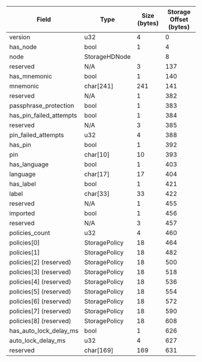 | Field                     | Type           | Size (bytes) | Storage Offset (bytes) |
| ------------------------- | -------------- | ------------ | ---------------------- |
| version                   | u32            |            4 |                      0 |
| has_node                  | bool           |            1 |                      4 |
| node                      | StorageHDNode  |              |                      8 |
| reserved                  | N/A            |            3 |                    137 |
| has_mnemonic              | bool           |            1 |                    140 |
| mnemonic                  | char[241]      |          241 |                    141 |
| reserved                  | N/A            |            1 |                    382 |
| passphrase_protection     | bool           |            1 |                    383 |
| has_pin_failed_attempts   | bool           |            1 |                    384 |
| reserved                  | N/A            |            3 |                    385 |
| pin_failed_attempts       | u32            |            4 |                    388 |
| has_pin                   | bool           |            1 |                    392 |
| pin                       | char[10]       |           10 |                    393 |
| has_language              | bool           |            1 |                    403 |
| language                  | char[17]       |           17 |                    404 |
| has_label                 | bool           |            1 |                    421 |
| label                     | char[33]       |           33 |                    422 |
| reserved                  | N/A            |            1 |                    455 |
| imported                  | bool           |            1 |                    456 |
| reserved                  | N/A            |            3 |                    457 |
| policies_count            | u32            |            4 |                    460 |
| policies[0]               | StoragePolicy  |           18 |                    464 |
| policies[1]               | StoragePolicy  |           18 |                    482 |
| policies[2] (reserved)    | StoragePolicy  |           18 |                    500 |
| policies[3] (reserved)    | StoragePolicy  |           18 |                    518 |
| policies[4] (reserved)    | StoragePolicy  |           18 |                    536 |
| policies[5] (reserved)    | StoragePolicy  |           18 |                    554 |
| policies[6] (reserved)    | StoragePolicy  |           18 |                    572 |
| policies[7] (reserved)    | StoragePolicy  |           18 |                    590 |
| policies[8] (reserved)    | StoragePolicy  |           18 |                    608 |
| has_auto_lock_delay_ms    | bool           |            1 |                    626 |
| auto_lock_delay_ms        | u32            |            4 |                    627 |
| reserved                  | char[169]      |          169 |                    631 |
